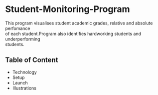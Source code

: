 # Student-Monitoring-Program
This program visualises student academic grades, relative and absolute perfomance   
of each student.Program also identifies hardworking students and underperforming  
students.

## Table of Content
* Technology 
* Setup
* Launch
* Illustrations 
